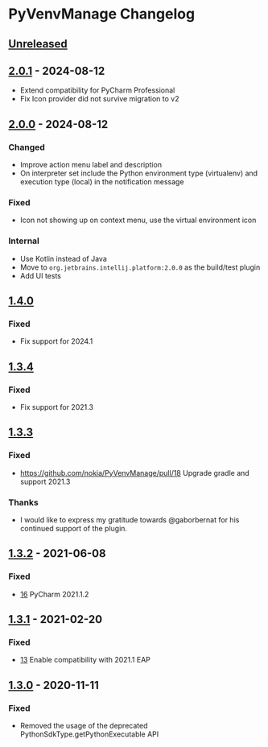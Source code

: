 # PyVenvManage Changelog

## [Unreleased]

## [2.0.1] - 2024-08-12

- Extend compatibility for PyCharm Professional
- Fix Icon provider did not survive migration to v2

## [2.0.0] - 2024-08-12

### Changed

- Improve action menu label and description
- On interpreter set include the Python environment type (virtualenv) and execution type (local) in the notification
  message

### Fixed

- Icon not showing up on context menu, use the virtual environment icon

### Internal

- Use Kotlin instead of Java
- Move to `org.jetbrains.intellij.platform:2.0.0` as the build/test plugin
- Add UI tests

## [1.4.0]

### Fixed

- Fix support for 2024.1

## [1.3.4]

### Fixed

- Fix support for 2021.3

## [1.3.3]

### Fixed

- https://github.com/nokia/PyVenvManage/pull/18 Upgrade gradle and support 2021.3

### Thanks

- I would like to express my gratitude towards @gaborbernat for his continued support of the plugin.

## [1.3.2] - 2021-06-08

### Fixed

- [16](https://github.com/nokia/PyVenvManage/issues/16) PyCharm 2021.1.2

## [1.3.1] - 2021-02-20

### Fixed

- [13](https://github.com/nokia/PyVenvManage/issues/13) Enable compatibility with 2021.1 EAP

## [1.3.0] - 2020-11-11

### Fixed

- Removed the usage of the deprecated PythonSdkType.getPythonExecutable API

[Unreleased]: https://github.com/pyvenvmanage/PyVenvManage/compare/v2.0.1...HEAD
[2.0.1]: https://github.com/pyvenvmanage/PyVenvManage/compare/v2.0.0...v2.0.1
[2.0.0]: https://github.com/pyvenvmanage/PyVenvManage/compare/v1.4.0...v2.0.0
[1.4.0]: https://github.com/pyvenvmanage/PyVenvManage/compare/v1.3.4...v1.4.0
[1.3.4]: https://github.com/pyvenvmanage/PyVenvManage/compare/v1.3.3...v1.3.4
[1.3.3]: https://github.com/pyvenvmanage/PyVenvManage/compare/v1.3.2...v1.3.3
[1.3.2]: https://github.com/pyvenvmanage/PyVenvManage/compare/v1.3.1...v1.3.2
[1.3.1]: https://github.com/pyvenvmanage/PyVenvManage/compare/v1.3.0...v1.3.1
[1.3.0]: https://github.com/pyvenvmanage/PyVenvManage/commits/v1.3.0

